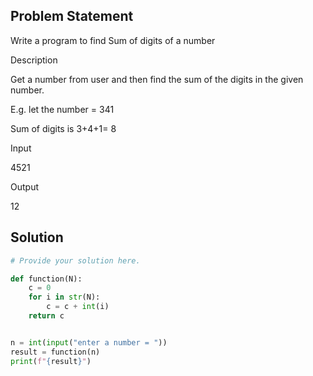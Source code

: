 ## Problem Statement 

Write a program to find Sum of digits of a number

Description

Get a number from user and then find the sum of the digits in the given number.

E.g. let the number = 341

Sum of digits is 3+4+1= 8

Input

4521

Output

12

## Solution

```python
# Provide your solution here.

def function(N):
    c = 0
    for i in str(N):
        c = c + int(i)
    return c


n = int(input("enter a number = "))
result = function(n)
print(f"{result}")
